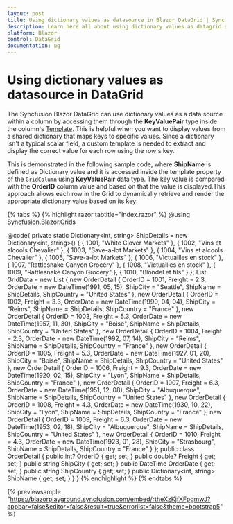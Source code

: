 ```yaml
---
layout: post
title: Using dictionary values as datasource in Blazor DataGrid | Syncfusion
description: Learn here all about using dictionary values as datagrid datasource in Syncfusion Blazor DataGrid component and more.
platform: Blazor
control: DataGrid
documentation: ug
---
```


# Using dictionary values as datasource in DataGrid

The Syncfusion Blazor DataGrid can use dictionary values as a data source within a column by accessing them through the **KeyValuePair** type inside the column's [Template](https://help.syncfusion.com/cr/blazor/Syncfusion.Blazor.Grids.GridColumn.html#Syncfusion_Blazor_Grids_GridColumn_Template). This is helpful when you want to display values from a shared dictionary that maps keys to specific values. Since a dictionary isn't a typical scalar field, a custom template is needed to extract and display the correct value for each row using the row's key.

This is demonstrated in the following sample code, where **ShipName** is defined as Dictionary value and it is accessed inside the template property of the `GridColumn` using **KeyValuePair** data type. The key value is compared with the **OrderID** column value and based on that the value is displayed.This approach allows each row in the Grid to dynamically retrieve and render the appropriate dictionary value based on its key:

{% tabs %}
{% highlight razor tabtitle="Index.razor" %}
@using Syncfusion.Blazor.Grids

<SfGrid DataSource="@GridData" AllowPaging="true">
    <GridPageSettings PageSize="6"></GridPageSettings>
    <GridColumns>
        <GridColumn Field=@nameof(OrderDetail.OrderID) HeaderText="Order ID" TextAlign="@TextAlign.Right" IsPrimaryKey="true" Width="120"></GridColumn>
        <GridColumn Field=@nameof(OrderDetail.OrderDate) HeaderText=" Order Date" Format="d" Type=ColumnType.Date TextAlign="@TextAlign.Right" Width="130"></GridColumn>
        <GridColumn Field=@nameof(OrderDetail.Freight) HeaderText="Freight" Format="C2" AllowEditing="false" TextAlign="@TextAlign.Right" Width="120"></GridColumn>
        <GridColumn Field=@nameof(OrderDetail.ShipCountry) HeaderText="Ship Country" TextAlign="@TextAlign.Right" Width="150"></GridColumn>
        <GridColumn Field=@nameof(OrderDetail.ShipCity) HeaderText="Ship City" TextAlign="@TextAlign.Right" Width="150"></GridColumn>
        <GridColumn Field=@nameof(OrderDetail.ShipName) HeaderText="Ship Name" TextAlign="@TextAlign.Right" Width="150">
            <Template>
                @{
                    var Details = context as OrderDetail;
                    var address = Details.ShipName.Select(kvp => (kvp.Key == Details.OrderID) ? kvp.Value.ToString() : "");
                    <p>@string.Join("", address)</p>
                }
            </Template>
        </GridColumn>
    </GridColumns>
</SfGrid>

@code{
    private static Dictionary<int, string> ShipDetails = new Dictionary<int, string>()
    {
        { 1001, "White Clover Markets" },
        { 1002, "Vins et alcools Chevalier" },
        { 1003, "Save-a-lot Markets" },
        { 1004, "Vins et alcools Chevalier" },
        { 1005, "Save-a-lot Markets" },
        { 1006, "Victuailles en stock" },
        { 1007, "Rattlesnake Canyon Grocery" },
        { 1008, "Victuailles en stock" },
        { 1009, "Rattlesnake Canyon Grocery" },
        { 1010, "Blondel et fils" }
    };
    List<OrderDetail> GridData = new List<OrderDetail>
    {
        new OrderDetail { OrderID = 1001, Freight = 2.3, OrderDate = new DateTime(1991, 05, 15), ShipCity = "Seattle", ShipName = ShipDetails, ShipCountry = "United States" },
        new OrderDetail { OrderID = 1002, Freight = 3.3, OrderDate = new DateTime(1990, 04, 04), ShipCity = "Reims", ShipName = ShipDetails, ShipCountry = "France" },
        new OrderDetail { OrderID = 1003, Freight = 5.3, OrderDate = new DateTime(1957, 11, 30), ShipCity = "Boise", ShipName = ShipDetails, ShipCountry = "United States" },
        new OrderDetail { OrderID = 1004, Freight = 2.3, OrderDate = new DateTime(1992, 07, 14), ShipCity = "Reims", ShipName = ShipDetails, ShipCountry = "France" },
        new OrderDetail { OrderID = 1005, Freight = 5.3, OrderDate = new DateTime(1927, 01, 20), ShipCity = "Boise", ShipName = ShipDetails, ShipCountry = "United States" },
        new OrderDetail { OrderID = 1006, Freight = 9.3, OrderDate = new DateTime(1920, 02, 15), ShipCity = "Lyon", ShipName = ShipDetails, ShipCountry = "France" },
        new OrderDetail { OrderID = 1007, Freight = 6.3, OrderDate = new DateTime(1951, 12, 08), ShipCity = "Albuquerque", ShipName = ShipDetails, ShipCountry = "United States" },
        new OrderDetail { OrderID = 1008, Freight = 4.3, OrderDate = new DateTime(1930, 10, 22), ShipCity = "Lyon", ShipName = ShipDetails, ShipCountry = "France" },
        new OrderDetail { OrderID = 1009, Freight = 6.3, OrderDate = new DateTime(1953, 02, 18), ShipCity = "Albuquerque", ShipName = ShipDetails, ShipCountry = "United States" },
        new OrderDetail { OrderID = 1010, Freight = 4.3, OrderDate = new DateTime(1923, 01, 28), ShipCity = "Strasbourg", ShipName = ShipDetails, ShipCountry = "France" }
    };
    public class OrderDetail
    {
        public int? OrderID { get; set; }
        public double? Freight { get; set; }
        public string ShipCity { get; set; }
        public DateTime OrderDate { get; set; }
        public string ShipCountry { get; set; }
        public Dictionary<int, string> ShipName { get; set; }
    }
}
{% endhighlight %}
{% endtabs %}

{% previewsample "https://blazorplayground.syncfusion.com/embed/rtheXzKjfXFpgmwJ?appbar=false&editor=false&result=true&errorlist=false&theme=bootstrap5" %}